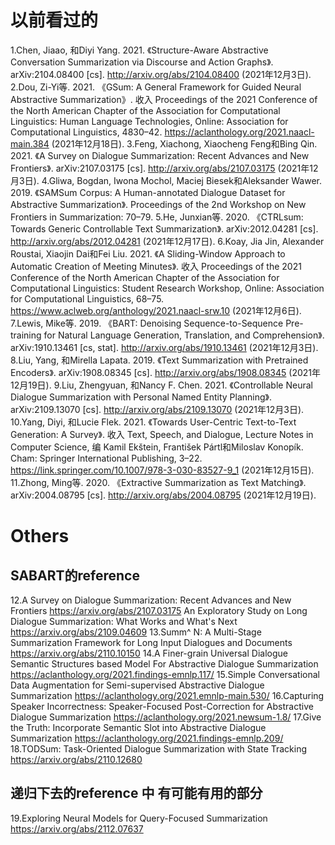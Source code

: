 # 以前看过的
1.Chen, Jiaao, 和Diyi Yang. 2021. 《Structure-Aware Abstractive Conversation Summarization via Discourse and Action Graphs》. arXiv:2104.08400 [cs]. http://arxiv.org/abs/2104.08400 (2021年12月3日).
2.Dou, Zi-Yi等. 2021. 《GSum: A General Framework for Guided Neural Abstractive Summarization》. 收入 Proceedings of the 2021 Conference of the North American Chapter of the Association for Computational Linguistics: Human Language Technologies, Online: Association for Computational Linguistics, 4830–42. https://aclanthology.org/2021.naacl-main.384 (2021年12月18日).
3.Feng, Xiachong, Xiaocheng Feng和Bing Qin. 2021. 《A Survey on Dialogue Summarization: Recent Advances and New Frontiers》. arXiv:2107.03175 [cs]. http://arxiv.org/abs/2107.03175 (2021年12月3日).
4.Gliwa, Bogdan, Iwona Mochol, Maciej Biesek和Aleksander Wawer. 2019. 《SAMSum Corpus: A Human-annotated Dialogue Dataset for Abstractive Summarization》. Proceedings of the 2nd Workshop on New Frontiers in Summarization: 70–79.
5.He, Junxian等. 2020. 《CTRLsum: Towards Generic Controllable Text Summarization》. arXiv:2012.04281 [cs]. http://arxiv.org/abs/2012.04281 (2021年12月17日).
6.Koay, Jia Jin, Alexander Roustai, Xiaojin Dai和Fei Liu. 2021. 《A Sliding-Window Approach to Automatic Creation of Meeting Minutes》. 收入 Proceedings of the 2021 Conference of the North American Chapter of the Association for Computational Linguistics: Student Research Workshop, Online: Association for Computational Linguistics, 68–75. https://www.aclweb.org/anthology/2021.naacl-srw.10 (2021年12月6日).
7.Lewis, Mike等. 2019. 《BART: Denoising Sequence-to-Sequence Pre-training for Natural Language Generation, Translation, and Comprehension》. arXiv:1910.13461 [cs, stat]. http://arxiv.org/abs/1910.13461 (2021年12月3日).
8.Liu, Yang, 和Mirella Lapata. 2019. 《Text Summarization with Pretrained Encoders》. arXiv:1908.08345 [cs]. http://arxiv.org/abs/1908.08345 (2021年12月19日).
9.Liu, Zhengyuan, 和Nancy F. Chen. 2021. 《Controllable Neural Dialogue Summarization with Personal Named Entity Planning》. arXiv:2109.13070 [cs]. http://arxiv.org/abs/2109.13070 (2021年12月3日).
10.Yang, Diyi, 和Lucie Flek. 2021. 《Towards User-Centric Text-to-Text Generation: A Survey》. 收入 Text, Speech, and Dialogue, Lecture Notes in Computer Science, 编 Kamil Ekštein, František Pártl和Miloslav Konopík. Cham: Springer International Publishing, 3–22. https://link.springer.com/10.1007/978-3-030-83527-9_1 (2021年12月15日).
11.Zhong, Ming等. 2020. 《Extractive Summarization as Text Matching》. arXiv:2004.08795 [cs]. http://arxiv.org/abs/2004.08795 (2021年12月19日).

# Others
## SABART的reference
12.A Survey on Dialogue Summarization: Recent Advances and New Frontiers https://arxiv.org/abs/2107.03175
An Exploratory Study on Long Dialogue Summarization: What Works and What's Next https://arxiv.org/abs/2109.04609
13.Summ^ N: A Multi-Stage Summarization Framework for Long Input Dialogues and Documents https://arxiv.org/abs/2110.10150
14.A Finer-grain Universal Dialogue Semantic Structures based Model For Abstractive Dialogue Summarization https://aclanthology.org/2021.findings-emnlp.117/
15.Simple Conversational Data Augmentation for Semi-supervised Abstractive Dialogue Summarization https://aclanthology.org/2021.emnlp-main.530/
16.Capturing Speaker Incorrectness: Speaker-Focused Post-Correction for Abstractive Dialogue Summarization https://aclanthology.org/2021.newsum-1.8/
17.Give the Truth: Incorporate Semantic Slot into Abstractive Dialogue Summarization https://aclanthology.org/2021.findings-emnlp.209/
18.TODSum: Task-Oriented Dialogue Summarization with State Tracking https://arxiv.org/abs/2110.12680
## 递归下去的reference 中 有可能有用的部分
19.Exploring Neural Models for Query-Focused Summarization https://arxiv.org/abs/2112.07637
